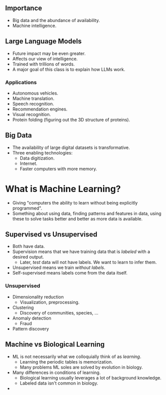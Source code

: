 ## Importance
- Big data and the abundance of availability.
- Machine intelligence.
## Large Language Models
- Future impact may be even greater.
- Affects our view of intelligence.
- Trained with trillions of words.
- A major goal of this class is to explain how LLMs work.
### Applications
- Autonomous vehicles.
- Machine translation.
- Speech recognition.
- Recommendation engines.
- Visual recognition.
- Protein folding (figuring out the 3D structure of proteins).
## Big Data
- The availability of large digital datasets is transformative.
- Three enabling technologies:
	- Data digitization.
	- Internet.
	- Faster computers with more memory.
# What is Machine Learning?
- Giving "computers the ability to learn without being explicitly programmed".
- Something about using data, finding patterns and features in data, using these to solve tasks better and better as more data is available.
## Supervised vs Unsupervised
- Both have data.
- Supervision means that we have training data that is _labeled_ with a desired output.
	- Later, _test_ data will not have labels. We want to learn to infer them.
- Unsupervised means we train _without labels_.
- Self-supervised means labels come from the data itself.
### Unsupervised
- Dimensionality reduction
	- Visualization, preprocessing.
- Clustering
	- Discovery of communities, species, ...
- Anomaly detection
	- Fraud
- Pattern discovery
## Machine vs Biological Learning
- ML is not necessarily what we colloquially think of as _learning_.
	- Learning the periodic tables is memorization.
	- Many problems ML soles are solved by evolution in biology.
- Many differences in conditions of learning.
	- Biological learning usually leverages a lot of background knowledge.
	- Labeled data isn't common in biology.
- 